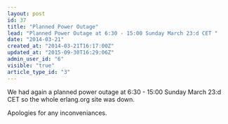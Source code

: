 ```yaml
---
layout: post
id: 37
title: "Planned Power Outage"
lead: "Planned Power Outage at 6:30 - 15:00 Sunday March 23:d CET "
date: "2014-03-21"
created_at: "2014-03-21T16:17:00Z"
updated_at: "2015-09-30T16:29:06Z"
admin_user_id: "6"
visible: "true"
article_type_id: "3"
---
```


 We had again a planned power outage at 6:30 - 15:00 Sunday March 23:d CET so the whole erlang.org site was down.

 Apologies for any inconveniances.
